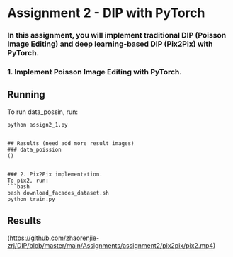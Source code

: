 # Assignment 2 - DIP with PyTorch

### In this assignment, you will implement traditional DIP (Poisson Image Editing) and deep learning-based DIP (Pix2Pix) with PyTorch.

### 1. Implement Poisson Image Editing with PyTorch.

## Running

To run data_possin, run:

```basic
python assign2_1.py
```
```

## Results (need add more result images)
### data_poission
()


### 2. Pix2Pix implementation.
To pix2, run:
```bash
bash download_facades_dataset.sh
python train.py
```
## Results
(https://github.com/zhaorenjie-zrj/DIP/blob/master/main/Assignments/assignment2/pix2pix/pix2.mp4)
